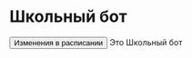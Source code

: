 <html lang="ru">
</head>
<body>
    <div id="main">
        <h1>Школьный бот</h1>
        <button id="buy">Изменения в расписании</button>
</body>
</body>
        <h>Это Школьный бот</h>
    </body>
</html>

